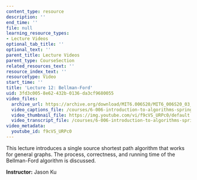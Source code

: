 ```yaml
---
content_type: resource
description: ''
end_time: ''
file: null
learning_resource_types:
- Lecture Videos
optional_tab_title: ''
optional_text: ''
parent_title: Lecture Videos
parent_type: CourseSection
related_resources_text: ''
resource_index_text: ''
resourcetype: Video
start_time: ''
title: 'Lecture 12: Bellman-Ford'
uid: 3fd3c005-8e62-432b-0136-da3cf9680055
video_files:
  archive_url: https://archive.org/download/MIT6.006S20/MIT6_006S20_03_19_Lecture_12_300k.mp4
  video_captions_file: /courses/6-006-introduction-to-algorithms-spring-2020/ca5fbd6ac50d5b5e82c00753fdf60990_f9cVS_URPc0.vtt
  video_thumbnail_file: https://img.youtube.com/vi/f9cVS_URPc0/default.jpg
  video_transcript_file: /courses/6-006-introduction-to-algorithms-spring-2020/08c2314e3e4c4590bffc3409549f25eb_f9cVS_URPc0.pdf
video_metadata:
  youtube_id: f9cVS_URPc0
---
```


This lecture introduces a single source shortest path algorithm that works for general graphs. The process, correctness, and running time of the Bellman-Ford algorithm is discussed.

**Instructor:** Jason Ku